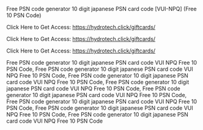 Free PSN code generator 10 digit japanese PSN card code [VUI-NPQ] (Free 10 PSN Code)

Click Here to Get Access: https://hydrotech.click/giftcards/

Click Here to Get Access: https://hydrotech.click/giftcards/

Click Here to Get Access: https://hydrotech.click/giftcards/

Free PSN code generator 10 digit japanese PSN card code VUI NPQ Free 10 PSN Code, Free PSN code generator 10 digit japanese PSN card code VUI NPQ Free 10 PSN Code, Free PSN code generator 10 digit japanese PSN card code VUI NPQ Free 10 PSN Code, Free PSN code generator 10 digit japanese PSN card code VUI NPQ Free 10 PSN Code, Free PSN code generator 10 digit japanese PSN card code VUI NPQ Free 10 PSN Code, Free PSN code generator 10 digit japanese PSN card code VUI NPQ Free 10 PSN Code, Free PSN code generator 10 digit japanese PSN card code VUI NPQ Free 10 PSN Code, Free PSN code generator 10 digit japanese PSN card code VUI NPQ Free 10 PSN Code
